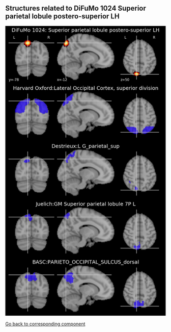 


## Structures related to DiFuMo 1024 Superior parietal lobule postero-superior LH

![810](810.jpg "Structures related to DiFuMo 1024 Superior parietal lobule postero-superior LH")

[Go back to corresponding component](https://parietal-inria.github.io/DiFuMo/1024/html/810.html)